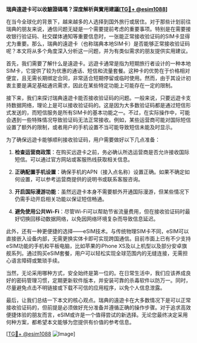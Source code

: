 **瑞典遠遊卡可以收驗證碼嗎？深度解析與實用建議[[TG💪+ @esim1088](https://t.me/s/esim1088)]**

在当今全球化的背景下，越来越多的人选择到国外旅行或居住。对于那些计划前往瑞典的朋友来说，通信问题无疑是一个需要提前考虑的重要事项。特别是在需要接收银行验证码、社交媒体通知等重要信息时，一张能正常接收验证码的SIM卡显得尤为重要。那么，瑞典的遠遊卡（也称瑞典本地SIM卡）是否能够正常接收验证码呢？本文将从多个角度深入分析这一问题，并为有类似需求的朋友提供实用建议。

首先，我们需要了解什么是遠遊卡。远遊卡通常是指为短期旅行者设计的一种本地SIM卡，它提供了较为优惠的通话、短信和流量套餐。这种卡的优势在于价格相对便宜，且无需长期绑定合同，非常适合短期停留或临时使用。然而，由于其设计初衷主要是满足基础通讯需求，因此在某些特定功能上可能存在一定的限制。

接下来，我们来探讨瑞典遠遊卡能否接收验证码的问题。一般来说，只要远遊卡支持数据网络，理论上是可以接收验证码的。这是因为大多数验证码都是通过短信形式发送的，而短信服务是所有SIM卡的基本功能之一。不过，在实际操作中，可能会遇到一些特殊情况导致验证码无法正常接收。例如，某些运营商可能对国际短信设置了额外的限制，或者用户的手机设置不当可能导致短信未能及时显示。

为了确保远遊卡能够顺利接收验证码，用户需要做好以下几点准备：

1. **检查运营商政策**：在购买远遊卡之前，务必确认所选运营商是否允许接收国际短信。可以通过官方网站或客服热线获取相关信息。
   
2. **正确配置手机设置**：确保手机的APN（接入点名称）设置正确。如果不确定如何设置，可以参考运营商提供的说明书或联系客服咨询。

3. **开启国际漫游功能**：虽然远遊卡本身不需要额外开通国际漫游，但某些情况下仍需手动开启相关功能以保证短信畅通。

4. **避免使用公共Wi-Fi**：尽管Wi-Fi可以帮助节省流量费用，但在接收验证码时最好切换回移动数据网络，以免因网络环境复杂而导致信息延迟。

此外，还有一种更便捷的选择——eSIM技术。与传统物理SIM卡不同，eSIM可以直接嵌入设备内部，无需更换实体卡即可实现跨国通信。目前市面上已有不少支持eSIM功能的手机和平板电脑，比如苹果的iPhone XS及以上机型以及部分安卓旗舰系列。通过购买eSIM套餐，用户可以轻松实现全球范围内的无缝连接，无需担心语言障碍或繁琐手续。

当然，无论采用哪种方式，安全始终是第一位的。在日常生活中，我们应该养成良好的密码管理习惯，定期更新软件版本，并安装可靠的杀毒软件以防万一。同时，尽量避免点击不明链接或下载不可信的应用程序，以免个人信息泄露。

最后，让我们总结一下本文的核心观点。瑞典的遠遊卡在大多数情况下是可以正常接收验证码的，但前提是必须做好充分准备并遵循正确的操作步骤。对于追求高效便捷体验的朋友而言，eSIM或许是一个值得尝试的新选择。无论您最终决定采用何种方案，都希望本文能够为您提供有价值的参考信息。

[[TG💪+ @esim1088](https://t.me/s/esim1088) ![Image](https://i.postimg.cc/4NQfJmqS/Snipaste-2025-05-13-00-14-12.png)]